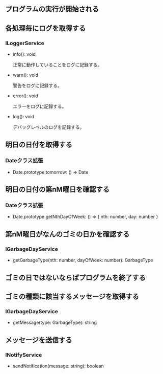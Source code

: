 ## プログラムの実行が開始される

## 各処理毎にログを取得する

### ILoggerService
- info(): void

    正常に動作していることをログに記録する。

- warn(): void

    警告をログに記録する。

- error(): void

    エラーをログに記録する。

- log(): void

    デバッグレベルのログを記録する。


## 明日の日付を取得する

### Dateクラス拡張
- Date.prototype.tomorrow: () => Date

## 明日の日付の第nM曜日を確認する

### Dateクラス拡張
- Date.prototype.getNthDayOfWeek: () => { nth: number, day: number }

## 第nM曜日がなんのゴミの日かを確認する

### IGarbageDayService
- getGarbageType(nth: number, dayOfWeek: number): GarbageType

## ゴミの日ではないならばプログラムを終了する


## ゴミの種類に該当するメッセージを取得する

### IGarbageDayService
- getMessage(type: GarbageType): string

## メッセージを送信する

### INotifyService
- sendNotification(message: string): boolean